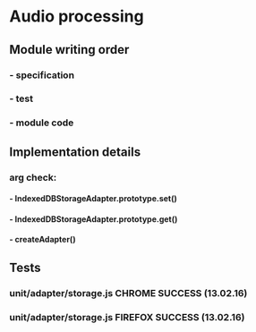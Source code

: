 # Audio processing

## Module writing order
### - specification
### - test
### - module code

## Implementation details
### arg check:
#### - IndexedDBStorageAdapter.prototype.set()
#### - IndexedDBStorageAdapter.prototype.get()
#### - createAdapter()

## Tests
### unit/adapter/storage.js CHROME SUCCESS (13.02.16)
### unit/adapter/storage.js FIREFOX SUCCESS (13.02.16)
